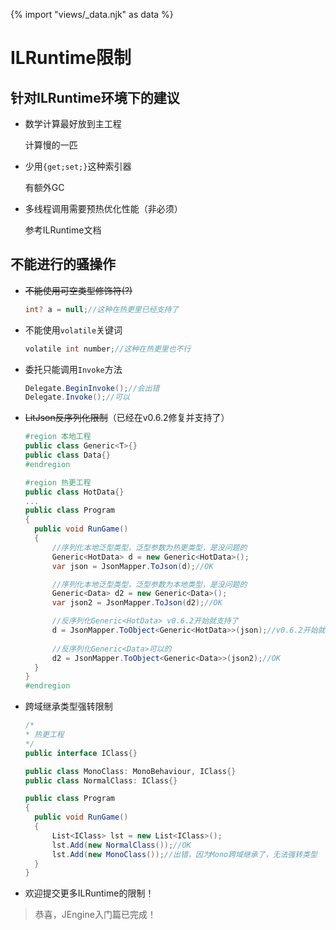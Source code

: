 {% import "views/_data.njk" as data %}

# ILRuntime限制

## 针对ILRuntime环境下的建议

- 数学计算最好放到主工程
  
  计算慢的一匹

- 少用```{get;set;}```这种索引器
  
  有额外GC
  
- 多线程调用需要预热优化性能（非必须）

  参考ILRuntime文档

## 不能进行的骚操作

- ~~不能使用可空类型修饰符(?)~~

  ```csharp
  int? a = null;//这种在热更里已经支持了
  ```
  
- 不能使用```volatile```关键词

  ```csharp
  volatile int number;//这种在热更里也不行
  ```
  
- 委托只能调用```Invoke```方法

  ```csharp
  Delegate.BeginInvoke();//会出错
  Delegate.Invoke();//可以
  ```
  
- ~~LitJson反序列化限制~~（已经在v0.6.2修复并支持了）

  ```csharp
  #region 本地工程
  public class Generic<T>{}
  public class Data{}
  #endregion
  
  #region 热更工程
  public class HotData{}
  ...
  public class Program
  {
    public void RunGame()
    {
        //序列化本地泛型类型，泛型参数为热更类型，是没问题的
        Generic<HotData> d = new Generic<HotData>();
        var json = JsonMapper.ToJson(d);//OK
  
        //序列化本地泛型类型，泛型参数为本地类型，是没问题的
        Generic<Data> d2 = new Generic<Data>();
        var json2 = JsonMapper.ToJson(d2);//OK
  
        //反序列化Generic<HotData> v0.6.2开始就支持了
        d = JsonMapper.ToObject<Generic<HotData>>(json);//v0.6.2开始就支持了
        
        //反序列化Generic<Data>可以的
        d2 = JsonMapper.ToObject<Generic<Data>>(json2);//OK
    }
  }
  #endregion
  ```

- 跨域继承类型强转限制

  ```c#
  /*
  * 热更工程
  */
  public interface IClass{}
  
  public class MonoClass: MonoBehaviour, IClass{}
  public class NormalClass: IClass{}
  
  public class Program
  {
    public void RunGame()
    {
        List<IClass> lst = new List<IClass>();
        lst.Add(new NormalClass());//OK
        lst.Add(new MonoClass());//出错，因为Mono跨域继承了，无法强转类型
    }
  }
  ```

- 欢迎提交更多ILRuntime的限制！

> 恭喜，JEngine入门篇已完成！